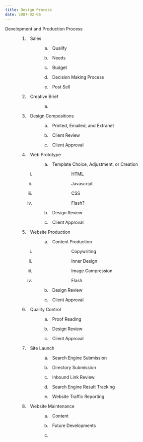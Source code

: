 ```yaml
---
title: Design Process
date: 2007-02-06
---
```

<p class="P1">Development and Production Process </p><p class="Standard"> </p><ol style="margin-left:1.25cm;list-style-type:decimal; "><li class="P2" style="margin-left:0cm;"><p class="P2" style="margin-left:0.25cm;">Sales </p><ol style="margin-left:1.25cm;list-style-type:lower-alpha; "><li class="P2" style="margin-left:0cm;"><p class="P2" style="margin-left:0.25cm;">Qualify </p></li><li class="P2" style="margin-left:0cm;"><p class="P2" style="margin-left:0.25cm;">Needs </p></li><li class="P2" style="margin-left:0cm;"><p class="P2" style="margin-left:0.25cm;">Budget </p></li><li class="P2" style="margin-left:0cm;"><p class="P2" style="margin-left:0.25cm;">Decision Making Process </p></li><li class="P2" style="margin-left:0cm;"><p class="P2" style="margin-left:0.25cm;">Post Sell </p></li></ol></li><li class="P2" style="margin-left:0cm;"><p class="P2" style="margin-left:0.25cm;">Creative Brief </p><ol style="margin-left:1.25cm;list-style-type:lower-alpha; "><li class="P2" style="margin-left:0cm;"><p class="P2" style="margin-left:0.25cm;"> </p></li></ol></li><li class="P2" style="margin-left:0cm;"><p class="P2" style="margin-left:0.25cm;">Design Compositions </p><ol style="margin-left:1.25cm;list-style-type:lower-alpha; "><li class="P2" style="margin-left:0cm;"><p class="P2" style="margin-left:0.25cm;">Printed, Emailed, and Extranet </p></li><li class="P2" style="margin-left:0cm;"><p class="P2" style="margin-left:0.25cm;">Client Review </p></li><li class="P2" style="margin-left:0cm;"><p class="P2" style="margin-left:0.25cm;">Client Approval </p></li></ol></li><li class="P2" style="margin-left:0cm;"><p class="P2" style="margin-left:0.25cm;">Web Prototype </p><ol style="margin-left:1.25cm;list-style-type:lower-alpha; "><li class="P2" style="margin-left:0cm;"><p class="P2" style="margin-left:0.25cm;">Template Choice, Adjustment, or Creation </p><ol style="margin-left:-2cm;list-style-type:lower-roman; "><li class="P2" style="margin-left:0cm;"><p class="P2" style="margin-left:3.25cm;">HTML </p></li><li class="P2" style="margin-left:0cm;"><p class="P2" style="margin-left:3.25cm;">Javascript </p></li><li class="P2" style="margin-left:0cm;"><p class="P2" style="margin-left:3.25cm;">CSS </p></li><li class="P2" style="margin-left:0cm;"><p class="P2" style="margin-left:3.25cm;">Flash? </p></li></ol></li><li class="P2" style="margin-left:0cm;"><p class="P2" style="margin-left:0.25cm;">Design Review </p></li><li class="P2" style="margin-left:0cm;"><p class="P2" style="margin-left:0.25cm;">Client Approval </p></li></ol></li><li class="P2" style="margin-left:0cm;"><p class="P2" style="margin-left:0.25cm;">Website Production </p><ol style="margin-left:1.25cm;list-style-type:lower-alpha; "><li class="P2" style="margin-left:0cm;"><p class="P2" style="margin-left:0.25cm;">Content Production </p><ol style="margin-left:-2cm;list-style-type:lower-roman; "><li class="P2" style="margin-left:0cm;"><p class="P2" style="margin-left:3.25cm;">Copywriting </p></li><li class="P2" style="margin-left:0cm;"><p class="P2" style="margin-left:3.25cm;">Inner Design </p></li><li class="P2" style="margin-left:0cm;"><p class="P2" style="margin-left:3.25cm;">Image Compression </p></li><li class="P2" style="margin-left:0cm;"><p class="P2" style="margin-left:3.25cm;">Flash </p></li></ol></li><li class="P2" style="margin-left:0cm;"><p class="P2" style="margin-left:0.25cm;">Design Review </p></li><li class="P2" style="margin-left:0cm;"><p class="P2" style="margin-left:0.25cm;">Client Approval </p></li></ol></li><li class="P2" style="margin-left:0cm;"><p class="P2" style="margin-left:0.25cm;">Quality Control </p><ol style="margin-left:1.25cm;list-style-type:lower-alpha; "><li class="P2" style="margin-left:0cm;"><p class="P2" style="margin-left:0.25cm;">Proof Reading </p></li><li class="P2" style="margin-left:0cm;"><p class="P2" style="margin-left:0.25cm;">Design Review </p></li><li class="P2" style="margin-left:0cm;"><p class="P2" style="margin-left:0.25cm;">Client Approval </p></li></ol></li><li class="P2" style="margin-left:0cm;"><p class="P2" style="margin-left:0.25cm;">Site Launch </p><ol style="margin-left:1.25cm;list-style-type:lower-alpha; "><li class="P2" style="margin-left:0cm;"><p class="P2" style="margin-left:0.25cm;">Search Engine Submission </p></li><li class="P2" style="margin-left:0cm;"><p class="P2" style="margin-left:0.25cm;">Directory Submission </p></li><li class="P2" style="margin-left:0cm;"><p class="P2" style="margin-left:0.25cm;">Inbound Link Review  </p></li><li class="P2" style="margin-left:0cm;"><p class="P2" style="margin-left:0.25cm;">Search Engine Result Tracking </p></li><li class="P2" style="margin-left:0cm;"><p class="P2" style="margin-left:0.25cm;">Website Traffic Reporting </p></li></ol></li><li class="P2" style="margin-left:0cm;"><p class="P2" style="margin-left:0.25cm;">Website Maintenance </p><ol style="margin-left:1.25cm;list-style-type:lower-alpha; "><li class="P2" style="margin-left:0cm;"><p class="P2" style="margin-left:0.25cm;">Content </p></li><li class="P2" style="margin-left:0cm;"><p class="P2" style="margin-left:0.25cm;">Future Developments </p></li><li class="P2" style="margin-left:0cm;"><p class="P2" style="margin-left:0.25cm;"> </p></li></ol></li></ol>

